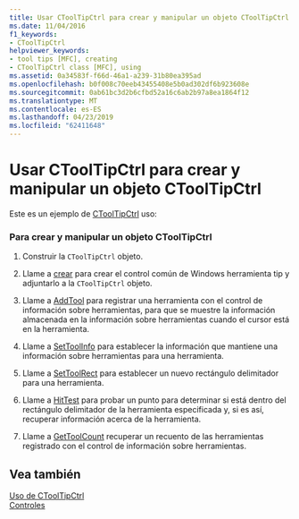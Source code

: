 ```yaml
---
title: Usar CToolTipCtrl para crear y manipular un objeto CToolTipCtrl
ms.date: 11/04/2016
f1_keywords:
- CToolTipCtrl
helpviewer_keywords:
- tool tips [MFC], creating
- CToolTipCtrl class [MFC], using
ms.assetid: 0a34583f-f66d-46a1-a239-31b80ea395ad
ms.openlocfilehash: b0f008c70eeb43455408e5b0ad302df6b923608e
ms.sourcegitcommit: 0ab61bc3d2b6cfbd52a16c6ab2b97a8ea1864f12
ms.translationtype: MT
ms.contentlocale: es-ES
ms.lasthandoff: 04/23/2019
ms.locfileid: "62411648"
---
```

# <a name="using-ctooltipctrl-to-create-and-manipulate-a-ctooltipctrl-object"></a>Usar CToolTipCtrl para crear y manipular un objeto CToolTipCtrl

Este es un ejemplo de [CToolTipCtrl](../mfc/reference/ctooltipctrl-class.md) uso:

### <a name="to-create-and-manipulate-a-ctooltipctrl"></a>Para crear y manipular un objeto CToolTipCtrl

1. Construir la `CToolTipCtrl` objeto.

1. Llame a [crear](../mfc/reference/ctooltipctrl-class.md#create) para crear el control común de Windows herramienta tip y adjuntarlo a la `CToolTipCtrl` objeto.

1. Llame a [AddTool](../mfc/reference/ctooltipctrl-class.md#addtool) para registrar una herramienta con el control de información sobre herramientas, para que se muestre la información almacenada en la información sobre herramientas cuando el cursor está en la herramienta.

1. Llame a [SetToolInfo](../mfc/reference/ctooltipctrl-class.md#settoolinfo) para establecer la información que mantiene una información sobre herramientas para una herramienta.

1. Llame a [SetToolRect](../mfc/reference/ctooltipctrl-class.md#settoolrect) para establecer un nuevo rectángulo delimitador para una herramienta.

1. Llame a [HitTest](../mfc/reference/ctooltipctrl-class.md#hittest) para probar un punto para determinar si está dentro del rectángulo delimitador de la herramienta especificada y, si es así, recuperar información acerca de la herramienta.

1. Llame a [GetToolCount](../mfc/reference/ctooltipctrl-class.md#gettoolcount) recuperar un recuento de las herramientas registrado con el control de información sobre herramientas.

## <a name="see-also"></a>Vea también

[Uso de CToolTipCtrl](../mfc/using-ctooltipctrl.md)<br/>
[Controles](../mfc/controls-mfc.md)
